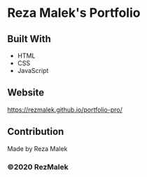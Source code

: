 # Reza Malek's Portfolio 

## Built With
- HTML
- CSS
- JavaScript

## Website 
https://rezmalek.github.io/portfolio-pro/

## Contribution
Made by Reza Malek

### ©2020 RezMalek
